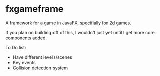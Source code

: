 # fxgameframe
A framework for a game in JavaFX, specifially for 2d games.

If you plan on building off of this, I wouldn't just yet until I get more core components added. 

To Do list:
- Have different levels/scenes
- Key events
- Collision detection system